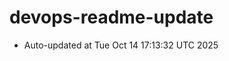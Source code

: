 # devops-readme-update
<!--START_SECTION:activity-->
- Auto-updated at Tue Oct 14 17:13:32 UTC 2025
<!--END_SECTION:activity-->
